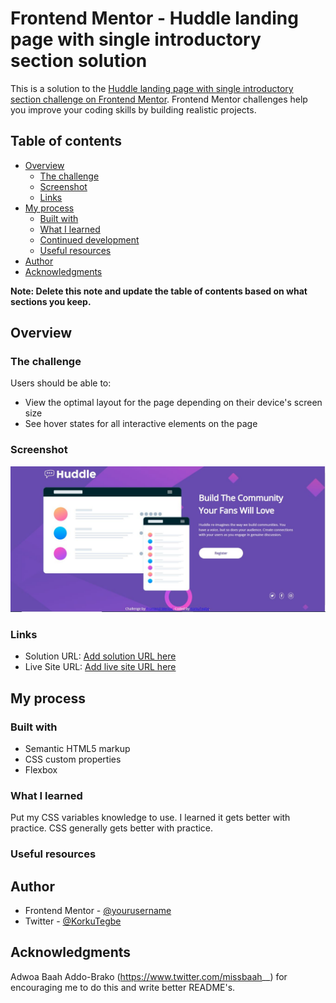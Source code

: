 # Frontend Mentor - Huddle landing page with single introductory section solution

This is a solution to the [Huddle landing page with single introductory section challenge on Frontend Mentor](https://www.frontendmentor.io/challenges/huddle-landing-page-with-a-single-introductory-section-B_2Wvxgi0). Frontend Mentor challenges help you improve your coding skills by building realistic projects. 

## Table of contents

- [Overview](#overview)
  - [The challenge](#the-challenge)
  - [Screenshot](#screenshot)
  - [Links](#links)
- [My process](#my-process)
  - [Built with](#built-with)
  - [What I learned](#what-i-learned)
  - [Continued development](#continued-development)
  - [Useful resources](#useful-resources)
- [Author](#author)
- [Acknowledgments](#acknowledgments)

**Note: Delete this note and update the table of contents based on what sections you keep.**

## Overview

### The challenge

Users should be able to:

- View the optimal layout for the page depending on their device's screen size
- See hover states for all interactive elements on the page

### Screenshot

![](./images/screenshot.JPG)


### Links

- Solution URL: [Add solution URL here](https://github.com/KorkuTegbe/huddle-landing-page)
- Live Site URL: [Add live site URL here](https://korkutegbe.github.io/huddle-landing-page/)

## My process

### Built with

- Semantic HTML5 markup
- CSS custom properties
- Flexbox

### What I learned

Put my CSS variables knowledge to use. I learned it gets better with practice. CSS generally gets better with practice.

### Useful resources

## Author

- Frontend Mentor - [@yourusername](https://www.frontendmentor.io/profile/yourusername)
- Twitter - [@KorkuTegbe](https://www.twitter.com/KorkuTegbe)

## Acknowledgments

Adwoa Baah Addo-Brako (https://www.twitter.com/missbaah__) for encouraging me to do this and write better README's. 

